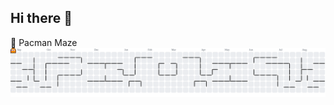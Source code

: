 ## Hi there 👋

<!--
**bossjobmatt/bossjobmatt** is a ✨ _special_ ✨ repository because its `README.md` (this file) appears on your GitHub profile.

Here are some ideas to get you started:

- 🔭 I’m currently working on ...
- 🌱 I’m currently learning ...
- 👯 I’m looking to collaborate on ...
- 🤔 I’m looking for help with ...
- 💬 Ask me about ...
- 📫 How to reach me: ...
- 😄 Pronouns: ...
- ⚡ Fun fact: ...
-->


👾 Pacman Maze
<picture>
  <source media="(prefers-color-scheme: light)" srcset="https://raw.githubusercontent.com/bossjobmatt/bossjobmatt/pacman/pacman-contribution-graph.svg">
  <source media="(prefers-color-scheme: dark)" srcset="https://raw.githubusercontent.com/bossjobmatt/bossjobmatt/pacman/pacman-contribution-graph-dark.svg">
  <img alt="pacman maze" src="https://raw.githubusercontent.com/bossjobmatt/bossjobmatt/pacman/pacman-contribution-graph.svg">
</picture>
